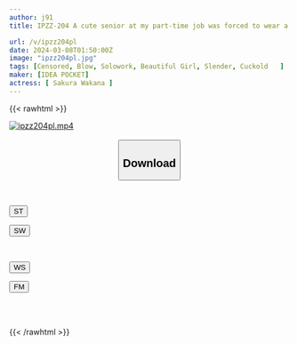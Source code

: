 ```yaml
---
author: j91
title: IPZZ-204 A cute senior at my part-time job was forced to wear a risqué miniskirt at the direction of the store manager, whom she hated, and was sexually harassed and sexually harassed. Wakana Sakura

url: /v/ipzz204pl
date: 2024-03-08T01:50:00Z
image: "ipzz204pl.jpg"
tags: [Censored, Blow, Solowork, Beautiful Girl, Slender, Cuckold	]
maker: [IDEA POCKET]
actress: [ Sakura Wakana ]
---
```



{{< rawhtml >}}

<div class="video" data-videoid="2BpYW9a6KzUZDbV">
    <a href="javascript:;">
        <img src="/v/ipzz204pl/ipzz204pl.jpg" width="WIDTH" height="HEIGHT" alt="ipzz204pl.mp4" loading="lazy">
    </a>
</div>

<script type="text/javascript" src="https://j91.asia/asset/on-demand-st.js"></script>

<br>
  <link rel="stylesheet" href="https://j91.asia/asset/bs5.css">
  
  <center>
  <button class="btn btn-primary" type="button" data-bs-toggle="collapse" data-bs-target=".multi-collapse" aria-expanded="false" aria-controls="multiCollapseExample1 multiCollapseExample2"><h2>Download</h2></button></center>
</p>
<div class="row">
  <div class="col">
    <div class="collapse multi-collapse" id="multiCollapseExample1">
      <div class="card card-body">
	      	      <br>
<div class="buttons">  
<p><a href="https://streamtape.to/v/2BpYW9a6KzUZDbV" target="_blank"><button class="btn-hover color-3"><i class="fa fa-download"></i> ST</button></a></p>
<p><a href="https://cdnwish.com/4z2ebsu6pdc3" target="_blank"><button class="btn-hover color-2"><i class="fa fa-download"></i> SW</button></a></p></div>
    </div>
  </div>
</div>
  <div class="col">
    <div class="collapse multi-collapse" id="multiCollapseExample2">
      <div class="card card-body">
	      <br>
<div class="buttons">
<p><a href="https://wolfstream.tv/zrcj2kfflbzt"><button class="btn-hover color-9"><i class="fa fa-download"></i> WS</button></a></p>
<p><a href="https://filemoon.sx/d/s5wlo80786nf"><button class="btn-hover color-8"><i class="fa fa-download"></i> FM</button></a></p></div>
<br><br>
      </div>
    </div>
  </div>
</div>

{{< /rawhtml >}}